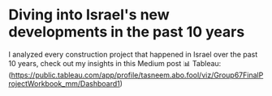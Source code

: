 # Diving into Israel's new developments in the past 10 years
 I analyzed every construction project that happened in Israel over the past 10 years, check out my insights in this Medium post 📊
Tableau: (https://public.tableau.com/app/profile/tasneem.abo.fool/viz/Group67FinalProjectWorkbook_mm/Dashboard1)
